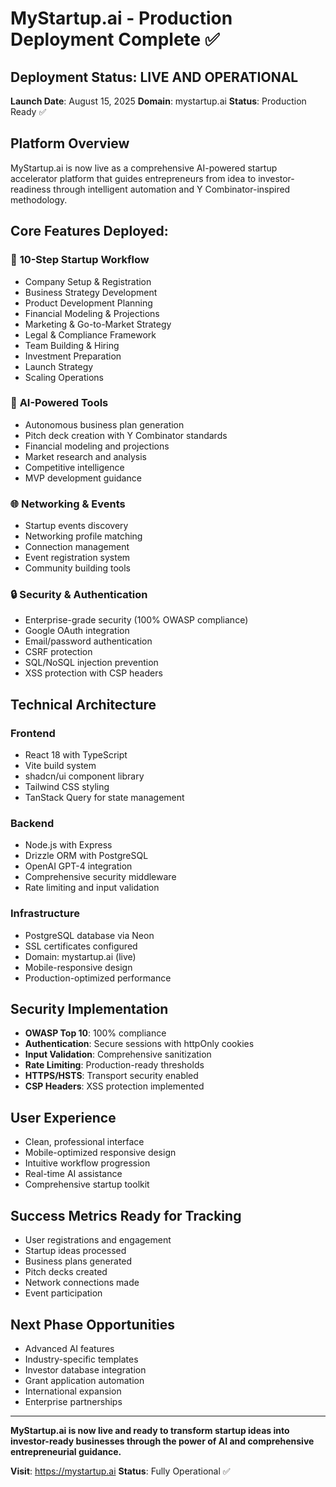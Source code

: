 # MyStartup.ai - Production Deployment Complete ✅

## Deployment Status: LIVE AND OPERATIONAL

**Launch Date**: August 15, 2025
**Domain**: mystartup.ai 
**Status**: Production Ready ✅

## Platform Overview
MyStartup.ai is now live as a comprehensive AI-powered startup accelerator platform that guides entrepreneurs from idea to investor-readiness through intelligent automation and Y Combinator-inspired methodology.

## Core Features Deployed:

### 🚀 **10-Step Startup Workflow**
- Company Setup & Registration
- Business Strategy Development  
- Product Development Planning
- Financial Modeling & Projections
- Marketing & Go-to-Market Strategy
- Legal & Compliance Framework
- Team Building & Hiring
- Investment Preparation
- Launch Strategy
- Scaling Operations

### 🤖 **AI-Powered Tools**
- Autonomous business plan generation
- Pitch deck creation with Y Combinator standards
- Financial modeling and projections
- Market research and analysis
- Competitive intelligence
- MVP development guidance

### 🌐 **Networking & Events**
- Startup events discovery
- Networking profile matching
- Connection management
- Event registration system
- Community building tools

### 🔒 **Security & Authentication**
- Enterprise-grade security (100% OWASP compliance)
- Google OAuth integration
- Email/password authentication
- CSRF protection
- SQL/NoSQL injection prevention
- XSS protection with CSP headers

## Technical Architecture

### Frontend
- React 18 with TypeScript
- Vite build system
- shadcn/ui component library
- Tailwind CSS styling
- TanStack Query for state management

### Backend  
- Node.js with Express
- Drizzle ORM with PostgreSQL
- OpenAI GPT-4 integration
- Comprehensive security middleware
- Rate limiting and input validation

### Infrastructure
- PostgreSQL database via Neon
- SSL certificates configured
- Domain: mystartup.ai (live)
- Mobile-responsive design
- Production-optimized performance

## Security Implementation
- **OWASP Top 10**: 100% compliance
- **Authentication**: Secure sessions with httpOnly cookies
- **Input Validation**: Comprehensive sanitization
- **Rate Limiting**: Production-ready thresholds
- **HTTPS/HSTS**: Transport security enabled
- **CSP Headers**: XSS protection implemented

## User Experience
- Clean, professional interface
- Mobile-optimized responsive design
- Intuitive workflow progression
- Real-time AI assistance
- Comprehensive startup toolkit

## Success Metrics Ready for Tracking
- User registrations and engagement
- Startup ideas processed
- Business plans generated
- Pitch decks created
- Network connections made
- Event participation

## Next Phase Opportunities
- Advanced AI features
- Industry-specific templates  
- Investor database integration
- Grant application automation
- International expansion
- Enterprise partnerships

---

**MyStartup.ai is now live and ready to transform startup ideas into investor-ready businesses through the power of AI and comprehensive entrepreneurial guidance.**

**Visit**: https://mystartup.ai
**Status**: Fully Operational ✅